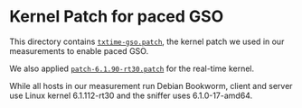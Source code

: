 # Kernel Patch for paced GSO

This directory contains [`txtime-gso.patch`](txtime-gso.patch), the kernel patch we used in our measurements to enable paced GSO.

We also applied [`patch-6.1.90-rt30.patch`](https://cdn.kernel.org/pub/linux/kernel/projects/rt/6.1/older/patch-6.1.90-rt30.patch.xz) for the real-time kernel.

While all hosts in our measurement run Debian Bookworm, client and server use Linux kernel 6.1.112-rt30 and the sniffer uses 6.1.0-17-amd64.

